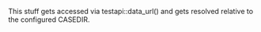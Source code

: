 This stuff gets accessed via testapi::data_url() and gets resolved relative to
the configured CASEDIR.

